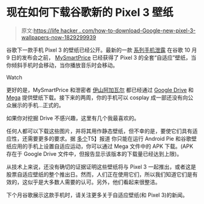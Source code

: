 # 现在如何下载谷歌新的 Pixel 3 壁纸

> 原文:[https://life hacker . com/how-to-download-Google-new-pixel-3-wallpapers-now-1829299939](https://lifehacker.com/how-to-download-googles-new-pixel-3-wallpapers-now-1829299939)

谷歌下一款手机 Pixel 3 的壁纸已经公开。最新的一款 [系列](https://gizmodo.com/google-s-notchless-pixel-3-seemingly-revealed-in-yet-an-1828728013)[手机泄露](https://gizmodo.com/gigantic-leak-seemingly-blows-the-lid-off-googles-pixel-1828522906) 在谷歌 10 月 9 日的发布会之前， [MySmartPrice](https://www.mysmartprice.com/gear/google-pixel-3/) 已经获得了 Pixel 3 的全套“自适应”壁纸，当你倾斜手机时会移动，当你播放音乐时会移动。

Watch

更好的是，MySmartPrice 和泄密者 [伊山阿加瓦尔](https://twitter.com/IshanAgarwal24/status/1044486299556749312) 都已经通过 [Google Drive](https://drive.google.com/drive/folders/1dAQ7ppFk-d1lRxnSB-IGjHYIM6tz_C1o) 和 [Mega](https://mega.nz/#F!rgxy0QiA!F2aAc1TKg_1Wc15s4wnDcw) 提供壁纸下载。接下来的两周，你的手机可以 cosplay 成一部还没有向公众展示的手机...正式的。

如果你对挖掘 Drive 不感兴趣，这里有几个我最喜欢的。

任何人都可以下载这些图片，并将其用作静态壁纸，但不幸的是，要使它们具有适应性，还需要更多的要求。据 [多个](https://www.androidauthority.com/google-pixel-3-wallpapers-907153/)T5】报道 你只能在运行 Android Pie 和谷歌壁纸应用的手机上设置自适应运动，你可以通过 Mega 文件中的 APK 下载。(APK 存在于 Google Drive 文件中，但报告显示该版本的下载量已经达到上限)。

从技术上来说，还没有确切的证据证明这些壁纸将与 Pixel 3 一起推出，或者这是股票自适应壁纸的整个推出日。然而，人们正在使用它们，所以我们知道它们是有效的，这似乎是大多数人需要的认可。另外，他们看起来很整洁。

下个月谷歌展示这款手机时，请关注更多关于自适应壁纸(和 Pixel 3)的新闻。